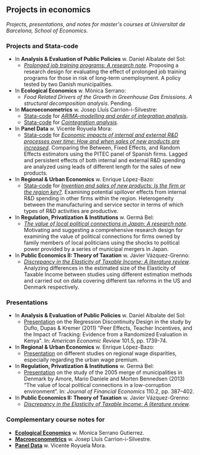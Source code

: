 ## Projects in economics
*Projects, presentations, and notes for master's courses at Universitat de Barcelona, School of Economics.*

### Projects and Stata-code
* In **Analysis & Evaluation of Public Policies** w. Daniel Albalate del Sol:
    - [*Prolonged job training programs: A research note*](https://github.com/thornoe/ub/blob/master/Analysis_Evaluation/note/main.pdf). Proposing a research design for evaluating the effect of prolonged job training programs for those in risk of long-term unemployment. A policy tested by two Danish municipalities.
* In **Ecological Economics** w. Mònica Serrano:
    - *Food Related Drivers of the Growth in Greenhouse Gas Emissions. A structural decomposition analysis*. Pending.
* In **Macroeconometrics** w. Josep Lluís Carrion-i-Silvestre:
    - [Stata-code](https://github.com/thornoe/ub/tree/master/Macroeconometrics/PS1/stata_code) for [*ARIMA-modelling and order of integration analysis*](https://github.com/thornoe/ub/blob/master/Macroeconometrics/PS1/main.pdf).
    - [Stata-code](https://github.com/thornoe/ub/tree/master/Macroeconometrics/PS2/stata_code) for [*Cointegration analysis*](https://github.com/thornoe/ub/blob/master/Macroeconometrics/PS2/main.pdf).
* In **Panel Data** w. Vicente Royuela Mora:
    - [Stata-code](https://github.com/thornoe/ub/tree/master/Panel_data/paper/stata_code) for [*Economic impacts of internal and external R&D processes over time: How and when sales of new products are increased*](https://github.com/thornoe/ub/blob/master/Panel_data/paper/main.pdf). Comparing the Between, Fixed Effects, and Random Effects estimators using the PITEC panel of Spanish firms. Lagged and persistent effects of both internal and external R&D spending are analyzed using leads of different length for the sales of new products.
* In **Regional & Urban Economics** w. Enrique López-Bazo:
    - [Stata-code](https://github.com/thornoe/ub/tree/master/Regional_Urban/paper/stata_code) for [*Invention and sales of new products: Is the firm or the region key?*](https://github.com/thornoe/ub/blob/master/Regional_Urban/paper/main.pdf). Examining potential spillover effects from internal R&D spending in other firms within the region. Heterogeneity between the manufacturing and service sector in terms of which types of R&D activities are productive.
* In **Regulation, Privatization & Institutions** w. Germà Bel:
    - [*The value of local political connections in Japan: A research note*](https://github.com/thornoe/ub/blob/master/Regulation_Privatization_Institutions/note/main.pdf). Motivating and suggesting a comprehensive research design for examining the value of political connections for firms owned by family members of local politicians using the shocks to political power provided by a series of municipal mergers in Japan.
* In **Public Economics II: Theory of Taxation** w. Javier Vázquez-Grenno:
    - [*Discrepancy in the Elasticity of Taxable Income: A literature review*](https://github.com/thornoe/ub/blob/master/Theory_Taxation/survey/main.pdf). Analyzing differences in the estimated size of the Elasticity of Taxable Income between studies using different estimation methods and carried out on data covering different tax reforms in the US and Denmark respectively.

### Presentations
* In **Analysis & Evaluation of Public Policies** w. Daniel Albalate del Sol:
    - [Presentation](https://github.com/thornoe/ub/blob/master/Analysis_Evaluation/rdd/rdd_tracking.pdf) on the Regression Discontinuity Design in the study by Duflo, Dupas & Kremer (2011) "Peer Effects, Teacher Incentives, and the Impact of Tracking: Evidence from a Randomized Evaluation in Kenya". In: *American Economic Review* 101.5, pp. 1739-74.
* In **Regional & Urban Economics** w. Enrique López-Bazo:
    - [Presentation](https://github.com/thornoe/ub/blob/master/Regional_Urban/wages/wages_Victor_Thor.pptx) on different studies on regional wage disparities, especially regarding the urban wage premium.
* In **Regulation, Privatization & Institutions** w. Germà Bel:
    - [Presentation](https://github.com/thornoe/ub/blob/master/Regulation_Privatization_Institutions/slides/corruption.pdf) on the study of the 2005 merge of municipalities in Denmark by Amore, Mario Daniele and Morten Bennedsen (2013) “The value of local political connections in a low-corruption environment”. In: *Journal of Financial Economics* 110.2, pp. 387–402.
* In **Public Economics II: Theory of Taxation** w. Javier Vázquez-Grenno:
    - [*Discrepancy in the Elasticity of Taxable Income: A literature review*](https://github.com/thornoe/ub/blob/master/Analysis_Evaluation/rdd/rdd_tracking.pdf).

### Complementary course notes for
* [**Ecological Economics**](https://github.com/thornoe/ub/blob/master/Ecological_Economics/notes/main.pdf) w. Monica Serrano Gutierrez.
* [**Macroeconometrics**](https://github.com/thornoe/ub/blob/master/Macroeconometrics/notes/main.pdf) w. Josep Lluís Carrion-i-Silvestre.
* [**Panel Data**](https://github.com/thornoe/ub/blob/master/Panel_data/notes/main.pdf) w. Vicente Royuela Mora.
